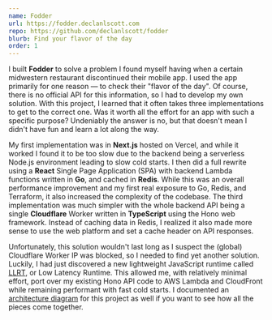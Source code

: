 ```yaml
---
name: Fodder
url: https://fodder.declanlscott.com
repo: https://github.com/declanlscott/fodder
blurb: Find your flavor of the day
order: 1
---
```


I built **Fodder** to solve a problem I found myself having when a certain midwestern restaurant discontinued their mobile app. I used the app primarily for one reason — to check their "flavor of the day". Of course, there is no official API for this information, so I had to develop my own solution. With this project, I learned that it often takes three implementations to get to the correct one. Was it worth all the effort for an app with such a specific purpose? Undeniably the answer is no, but that doesn't mean I didn't have fun and learn a lot along the way.

My first implementation was in **Next.js** hosted on Vercel, and while it worked I found it to be too slow due to the backend being a serverless Node.js environment leading to slow cold starts. I then did a full rewrite using a **React** Single Page Application (SPA) with backend Lambda functions written in **Go**, and cached in **Redis**. While this was an overall performance improvement and my first real exposure to Go, Redis, and Terraform, it also increased the complexity of the codebase. The third implementation was much simpler with the whole backend API being a single **Cloudflare** Worker written in **TypeScript** using the Hono web framework. Instead of caching data in Redis, I realized it also made more sense to use the web platform and set a cache header on API responses.

Unfortunately, this solution wouldn't last long as I suspect the (global) Cloudflare Worker IP was blocked, so I needed to find yet another solution. Luckily, I had just discovered a new lightweight JavaScript runtime called [LLRT](https://github.com/awslabs/llrt), or Low Latency Runtime. This allowed me, with relatively minimal effort, port over my existing Hono API code to AWS Lambda and CloudFront while remaining performant with fast cold starts. I documented an [architecture diagram](https://github.com/declanlscott/fodder/blob/main/architecture.png) for this project as well if you want to see how all the pieces come together.
